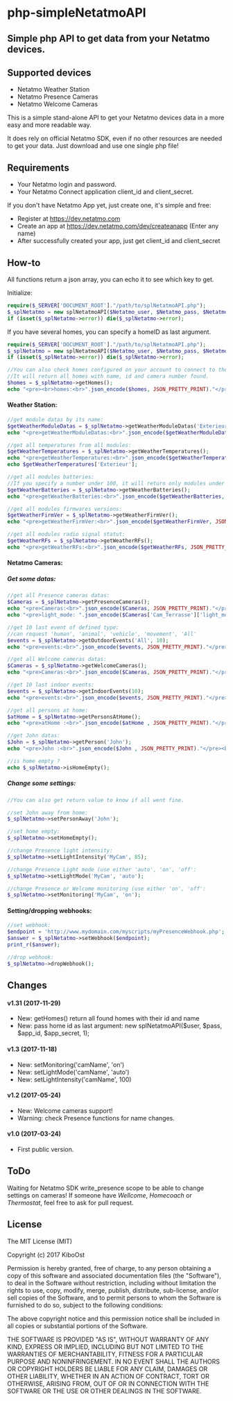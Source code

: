 # php-simpleNetatmoAPI

## Simple php API to get data from your Netatmo devices.

## Supported devices

- Netatmo Weather Station
- Netatmo Presence Cameras
- Netatmo Welcome Cameras

This is a simple stand-alone API to get your Netatmo devices data in a more easy and more readable way.

It does rely on official Netatmo SDK, even if no other resources are needed to get your data. Just download and use one single php file!

## Requirements

- Your Netatmo login and password.
- Your Netatmo Connect application client_id and client_secret.

If you don't have Netatmo App yet, just create one, it's simple and free:

- Register at https://dev.netatmo.com
- Create an app at https://dev.netatmo.com/dev/createanapp (Enter any name)
- After successfully created your app, just get client_id and client_secret

## How-to

All functions return a json array, you can echo it to see which key to get.

Initialize:
```php
require($_SERVER['DOCUMENT_ROOT']."/path/to/splNetatmoAPI.php");
$_splNetatmo = new splNetatmoAPI($Netatmo_user, $Netatmo_pass, $Netatmo_app_id, $Netatmo_app_secret);
if (isset($_splNetatmo->error)) die($_splNetatmo->error);
```

If you have several homes, you can specify a homeID as last argument.
```php
require($_SERVER['DOCUMENT_ROOT']."/path/to/splNetatmoAPI.php");
$_splNetatmo = new splNetatmoAPI($Netatmo_user, $Netatmo_pass, $Netatmo_app_id, $Netatmo_app_secret, 1);
if (isset($_splNetatmo->error)) die($_splNetatmo->error);

//You can also check homes configured on your account to connect to the right one
//It will return all homes with name, id and camera number found.
$homes = $_splNetatmo->getHomes();
echo "<pre><br>homes:<br>".json_encode($homes, JSON_PRETTY_PRINT)."</pre><br>";
```

#### Weather Station:

```php
//get module datas by its name:
$getWeatherModuleDatas = $_splNetatmo->getWeatherModuleDatas('Exterieur');
echo "<pre>getWeatherModuleDatas:<br>".json_encode($getWeatherModuleDatas, JSON_PRETTY_PRINT)."</pre><br>";

//get all temperatures from all modules:
$getWeatherTemperatures = $_splNetatmo->getWeatherTemperatures();
echo "<pre>getWeatherTemperatures:<br>".json_encode($getWeatherTemperatures, JSON_PRETTY_PRINT)."</pre><br>";
echo $getWeatherTemperatures['Exterieur'];

//get all modules batteries:
//If you specify a number under 100, it will return only modules under this number so you can get low batteries modules.
$getWeatherBatteries = $_splNetatmo->getWeatherBatteries();
echo "<pre>getWeatherBatteries:<br>".json_encode($getWeatherBatteries, JSON_PRETTY_PRINT)."</pre><br>";

//get all modules firmwares versions:
$getWeatherFirmVer = $_splNetatmo->getWeatherFirmVer();
echo "<pre>getWeatherFirmVer:<br>".json_encode($getWeatherFirmVer, JSON_PRETTY_PRINT)."</pre><br>";

//get all modules radio signal statut:
$getWeatherRFs = $_splNetatmo->getWeatherRFs();
echo "<pre>getWeatherRFs:<br>".json_encode($getWeatherRFs, JSON_PRETTY_PRINT)."</pre><br>";
```

#### Netatmo Cameras:

##### Get some datas:

```php
//get all Presence cameras datas:
$Cameras = $_splNetatmo->getPresenceCameras();
echo "<pre>Cameras:<br>".json_encode($Cameras, JSON_PRETTY_PRINT)."</pre><br>";
echo "<pre>light_mode: ".json_encode($Cameras['Cam_Terrasse']['light_mode_status'], JSON_PRETTY_PRINT)."</pre><br>";

//get 10 last event of defined type:
//can request 'human', 'animal', 'vehicle', 'movement', 'All'
$events = $_splNetatmo->getOutdoorEvents('All', 10);
echo "<pre>events:<br>".json_encode($events, JSON_PRETTY_PRINT)."</pre><br>";

//get all Welcome cameras datas:
$Cameras = $_splNetatmo->getWelcomeCameras();
echo "<pre>Cameras:<br>".json_encode($Cameras, JSON_PRETTY_PRINT)."</pre><br>";

//get 10 last indoor events:
$events = $_splNetatmo->getIndoorEvents(10);
echo "<pre>events:<br>".json_encode($events, JSON_PRETTY_PRINT)."</pre><br>";

//get all persons at home:
$atHome = $_splNetatmo->getPersonsAtHome();
echo "<pre>atHome :<br>".json_encode($atHome , JSON_PRETTY_PRINT)."</pre><br>";

//get John datas:
$John = $_splNetatmo->getPerson('John');
echo "<pre>John :<br>".json_encode($John , JSON_PRETTY_PRINT)."</pre><br>";

//is home empty ?
echo $_splNetatmo->isHomeEmpty();
```

##### Change some settings:

```php
//You can also get return value to know if all went fine.

//set John away from home:
$_splNetatmo->setPersonAway('John');

//set home empty:
$_splNetatmo->setHomeEmpty();

//change Presence light intensity:
$_splNetatmo->setLightIntensity('MyCam', 85);

//change Presence Light mode (use either 'auto', 'on', 'off':
$_splNetatmo->setLightMode('MyCam', 'auto');

//change Presence or Welcome monitoring (use either 'on', 'off':
$_splNetatmo->setMonitoring('MyCam', 'on');

```

#### Setting/dropping webhooks:

```php
//set webhook:
$endpoint = 'http://www.mydomain.com/myscripts/myPresenceWebhook.php';
$answer = $_splNetatmo->setWebhook($endpoint);
print_r($answer);

//drop webhook:
$_splNetatmo->dropWebhook();
```

## Changes

#### v1.31 (2017-11-29)
- New: getHomes() return all found homes with their id and name
- New: pass home id as last argument: new splNetatmoAPI($user, $pass, $app_id, $app_secret, 1);

#### v1.3 (2017-11-18)
- New: setMonitoring('camName', 'on')
- New: setLightMode('camName', 'auto')
- New: setLightIntensity('camName', 100)

#### v1.2 (2017-05-24)
- New: Welcome cameras support!
- Warning: check Presence functions for name changes.

#### v1.0 (2017-03-24)
- First public version.

## ToDo

Waiting for Netatmo SDK write_presence scope to be able to change settings on cameras!
If someone have *Wellcome*, *Homecoach* or *Thermostat*, feel free to ask for pull request.


## License

The MIT License (MIT)

Copyright (c) 2017 KiboOst

Permission is hereby granted, free of charge, to any person obtaining a copy
of this software and associated documentation files (the "Software"), to deal
in the Software without restriction, including without limitation the rights
to use, copy, modify, merge, publish, distribute, sub-license, and/or sell
copies of the Software, and to permit persons to whom the Software is
furnished to do so, subject to the following conditions:

The above copyright notice and this permission notice shall be included in all
copies or substantial portions of the Software.

THE SOFTWARE IS PROVIDED "AS IS", WITHOUT WARRANTY OF ANY KIND, EXPRESS OR
IMPLIED, INCLUDING BUT NOT LIMITED TO THE WARRANTIES OF MERCHANTABILITY,
FITNESS FOR A PARTICULAR PURPOSE AND NONINFRINGEMENT. IN NO EVENT SHALL THE
AUTHORS OR COPYRIGHT HOLDERS BE LIABLE FOR ANY CLAIM, DAMAGES OR OTHER
LIABILITY, WHETHER IN AN ACTION OF CONTRACT, TORT OR OTHERWISE, ARISING FROM,
OUT OF OR IN CONNECTION WITH THE SOFTWARE OR THE USE OR OTHER DEALINGS IN THE
SOFTWARE.

